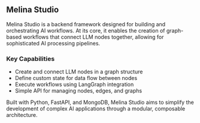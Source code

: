 ## Melina Studio

Melina Studio is a backend framework designed for building and orchestrating AI workflows. At its core, it enables the creation of graph-based workflows that connect LLM nodes together, allowing for sophisticated AI processing pipelines.

### Key Capabilities
- Create and connect LLM nodes in a graph structure
- Define custom state for data flow between nodes
- Execute workflows using LangGraph integration
- Simple API for managing nodes, edges, and graphs

Built with Python, FastAPI, and MongoDB, Melina Studio aims to simplify the development of complex AI applications through a modular, composable architecture.